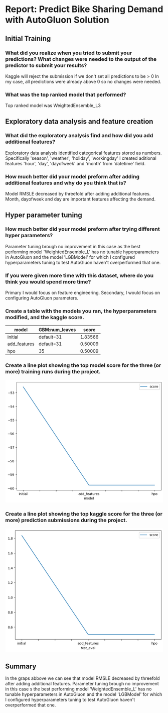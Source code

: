 # Report: Predict Bike Sharing Demand with AutoGluon Solution

## Initial Training
### What did you realize when you tried to submit your predictions? What changes were needed to the output of the predictor to submit your results?
Kaggle will reject the submission if we don't set all predictions to be > 0
In my case, all predictions were already above 0 so no changes were needed.

### What was the top ranked model that performed?
Top ranked model was WeightedEnsemble_L3

## Exploratory data analysis and feature creation
### What did the exploratory analysis find and how did you add additional features?
Exploratory data analysis identified categorical features stored as numbers. Specifically 'season', 'weather',  'holiday', 'workingday'
I created aditional features 'hour', 'day', 'dayofweek' and 'month' from 'datetime' field.

### How much better did your model preform after adding additional features and why do you think that is?
Model RMSLE decreased by threefold after adding additional features. 
Month, dayofweek and day are important features affecting the demand.

## Hyper parameter tuning
### How much better did your model preform after trying different hyper parameters?
Parameter tuning brough no improvement in this case
as the best performing model 'WeightedEnsemble_L' has no tunable hyperparameters in AutoGluon
and the model 'LGBModel' for which I configured hyperparameters tuning to test AutoGluon haven't overperformed that one.

### If you were given more time with this dataset, where do you think you would spend more time?
Primary I would focus on feature engineering.
Secondary, I would focus on configuring AutoGluon parameters.

### Create a table with the models you ran, the hyperparameters modified, and the kaggle score.
|model|GBM:num_leaves|score|
|--|--|--|
|initial|default=31|1.83566|
|add_features|default=31|0.50009|
|hpo|35|0.50009|

### Create a line plot showing the top model score for the three (or more) training runs during the project.


![model_train_score.png](img/model_train_score.png)

### Create a line plot showing the top kaggle score for the three (or more) prediction submissions during the project.

![model_test_score.png](img/model_test_score.png)

## Summary
In the graps abbove we can see that model RMSLE decreased by threefold after adding additional features.
Parameter tuning brough no improvement in this case s the best performing model 'WeightedEnsemble_L' has no tunable hyperparameters in AutoGluon and the model 'LGBModel' for which I configured hyperparameters tuning to test AutoGluon haven't overperformed that one.
